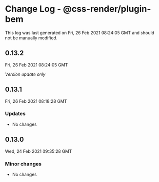 # Change Log - @css-render/plugin-bem

This log was last generated on Fri, 26 Feb 2021 08:24:05 GMT and should not be manually modified.

## 0.13.2
Fri, 26 Feb 2021 08:24:05 GMT

_Version update only_

## 0.13.1
Fri, 26 Feb 2021 08:18:28 GMT

### Updates

- No changes

## 0.13.0
Wed, 24 Feb 2021 09:35:28 GMT

### Minor changes

- No changes

